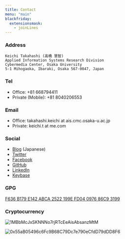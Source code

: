 ```yaml
---
title: Contact
menu: "main"
blackfriday:
  extensionsmask:
    - joinLines
---
```


### Address

```
Keichi Takahashi (高橋 慧智)
Applied Information Systems Research Division
Cybermedia Center, Osaka University
5-1 Mihogaoka, Ibaraki, Osaka 567-0047, Japan
```

### Tel

- Office: +81 668794411
- Private (Mobile): +81 8040206553

### Email

- Office: takahashi.keichi at ais.cmc.osaka-u.ac.jp
- Private: keichi.t at me.com

### Social

- [Blog](https://blog.keichi.net/) (Japanese)
- [Twitter](https://twitter.com/_keichi_)
- [Facebook](https://www.facebook.com/keichi.t)
- [GitHub](https://github.com/keichi)
- [LinkedIn](https://www.linkedin.com/in/keichi/)
- [Keybase](https://keybase.io/keichi)

### GPG

[F636 B179 E142 ABCA 2522  199E FD04 0976 86C9 3199](https://pgp.mit.edu/pks/lookup?op=get&search=0xFD04097686C93199)

### Cryptocurrency

![1MBbMcJxSKNNNo7rjRTcEeAisAbsanzMtM](/images/bitcoin.png)

![0x55aB05496c6Fc9B68C79Dc7e790eCfdD79dDD8F6](/images/ethereum.png)
